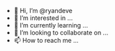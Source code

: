 - 👋 Hi, I’m @ryandeve
- 👀 I’m interested in ...
- 🌱 I’m currently learning ...
- 💞️ I’m looking to collaborate on ...
- 📫 How to reach me ...

<!---
ryandeve/ryandeve is a ✨ special ✨ repository because its `README.md` (this file) appears on your GitHub profile.
You can click the Preview link to take a look at your changes.
--->
